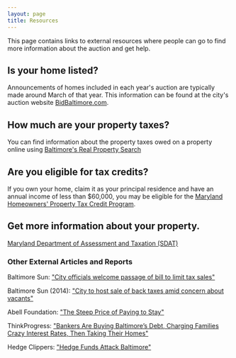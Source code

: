 ```yaml
---
layout: page
title: Resources
---
```


This page contains links to external resources where people can go to find more information about the auction and get help.

## Is your home listed?

Announcements of homes included in each year's auction are typically made around March of that year. This information can be found at the city's auction website [BidBaltimore.com](http://www.bidbaltimore.com).

## How much are your property taxes?

You can find information about the property taxes owed on a property online using [Baltimore's Real Property Search](http://cityservices.baltimorecity.gov/realproperty/)

## Are you eligible for tax credits?

If you own your home, claim it as your principal residence and have an annual income of less than $60,000, you may be eligible for the [Maryland Homeowners' Property Tax Credit Program](http://www.dat.state.md.us/sdatweb/htc.html).

## Get more information about your property.

[Maryland Department of Assessment and Taxation (SDAT)](http://sdat.dat.maryland.gov/RealProperty/Pages/default.aspx)

### Other External Articles and Reports

Baltimore Sun: ["City officials welcome passage of bill to limit tax sales"](http://www.baltimoresun.com/news/maryland/politics/bs-md-city-tax-sales-20150409-story.html)

Baltimore Sun (2014): ["City to host sale of back taxes amid concern about vacants"](http://articles.baltimoresun.com/2014-05-05/business/bs-bz-tax-sale-20140505_1_national-tax-lien-association-tax-sale-unpaid-water-bills)

Abell Foundation: ["The Steep Price of Paying to Stay"](http://www.abell.org/publications/steep-price-paying-stay)

ThinkProgress: ["Bankers Are Buying Baltimore’s Debt, Charging Families Crazy Interest Rates, Then Taking Their Homes"](http://thinkprogress.org/economy/2015/08/27/3695753/how-hedge-funds-are-exploiting-baltimores-poorest-residents/)

Hedge Clippers: ["Hedge Funds Attack Baltimore"](http://hedgeclippers.org/hedgepapers-no-19-hedge-funds-attack-baltimore/)
